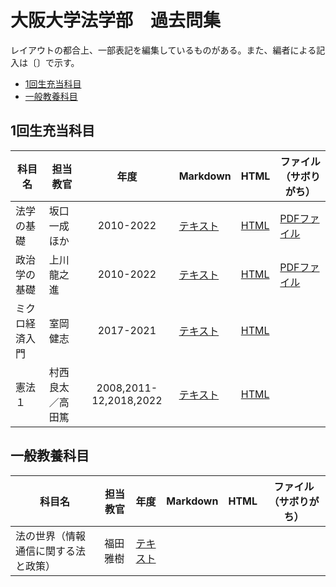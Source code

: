 # 大阪大学法学部　過去問集

レイアウトの都合上、一部表記を編集しているものがある。また、編者による記入は〔〕で示す。

- [1回生充当科目](#1回生充当科目)
- [一般教養科目](#一般教養科目)

## 1回生充当科目

|科目名|担当教官|年度|Markdown|HTML|ファイル（サボりがち）|
|-|-|:-:|-|-|-|
|法学の基礎|坂口一成ほか|2010-2022|[テキスト](/pages/year1_freshman/law_basis.md)|[HTML](/pages/year1_freshman/law_basis.html)|[PDFファイル](/kakomon/year1_freshman/law_basis_2016-2022.pdf)|
|政治学の基礎|上川龍之進|2010-2022|[テキスト](/pages/year1_freshman/politic_basis.md)|[HTML](/pages/year1_freshman/politic_basis.html)|[PDFファイル](/kakomon/year1_freshman/politic_basis_2010-2022.pdf)|
|ミクロ経済入門|室岡健志|2017-2021|[テキスト](/pages/year1_freshman/micro_primer.md)|[HTML](/pages/year1_freshman/micro_primer.html) |
|憲法１|村西良太／高田篤|2008,2011-12,2018,2022|[テキスト](/pages/year1_freshman/constitution1.md) |[HTML](/pages/year1_freshman/constitution1.html)|

## 一般教養科目

|科目名|担当教官|年度|Markdown|HTML|ファイル（サボりがち）|
|-|-|:-:|-|-|-|
|法の世界（情報通信に関する法と政策）|福田雅樹|[テキスト](/pages/liberalarts/world_of_law_IT.md)|||
